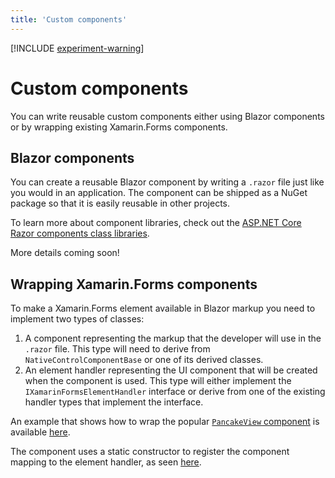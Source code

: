 ```yaml
---
title: 'Custom components'
---
```


[!INCLUDE [experiment-warning](../includes/experiment-warning.md)]

# Custom components

You can write reusable custom components either using Blazor components or by wrapping existing Xamarin.Forms components.

## Blazor components

You can create a reusable Blazor component by writing a `.razor` file just like you would in an application. The component can be shipped as a NuGet package so that it is easily reusable in other projects.

To learn more about component libraries, check out the [ASP.NET Core Razor components class libraries](https://docs.microsoft.com/aspnet/core/blazor/class-libraries?view=aspnetcore-3.1&tabs=visual-studio).

More details coming soon!

## Wrapping Xamarin.Forms components

To make a Xamarin.Forms element available in Blazor markup you need to implement two types of classes:

1. A component representing the markup that the developer will use in the `.razor` file. This type will need to derive from `NativeControlComponentBase` or one of its derived classes.
1. An element handler representing the UI component that will be created when the component is used. This type will either implement the `IXamarinFormsElementHandler` interface or derive from one of the existing handler types that implement the interface.

An example that shows how to wrap the popular [`PancakeView` component](https://github.com/sthewissen/Xamarin.Forms.PancakeView) is available [here](https://github.com/xamarin/MobileBlazorBindings/tree/master/samples/MobileBlazorBindingsWeather/Microsoft.MobileBlazorBindings.PancakeView).

The component uses a static constructor to register the component mapping to the element handler, as seen [here](https://github.com/xamarin/MobileBlazorBindings/blob/master/samples/MobileBlazorBindingsWeather/Microsoft.MobileBlazorBindings.PancakeView/Elements/PancakeView.cs#L11-L15).
